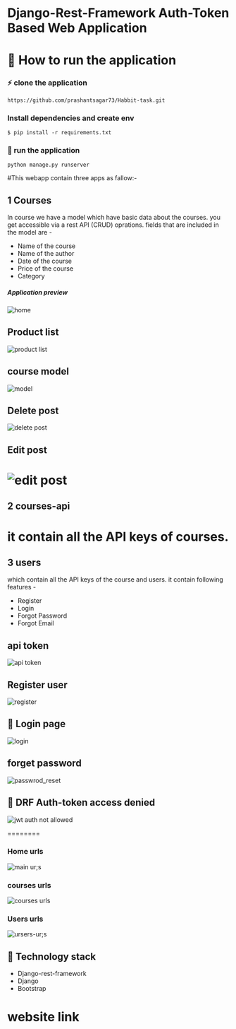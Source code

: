 # Django-Rest-Framework Auth-Token Based Web Application

# 🔀 How to run the application
### ⚡ clone the application
```
https://github.com/prashantsagar73/Habbit-task.git
```
### Install dependencies and create env
```shell
$ pip install -r requirements.txt
```
### 🎉 run the application
```shell
python manage.py runserver
```

#This webapp contain three apps as fallow:-
## 1 Courses 
In course we have a model which have basic data about the courses. 
you get accessible via a rest API (CRUD) oprations. fields that are  included in the model are -
- Name of the course
- Name of the author
- Date of the course
- Price of the course
- Category  
##### Application preview
![home](https://user-images.githubusercontent.com/51438739/122554351-7d20d280-d056-11eb-9695-9a413bd2dacc.png)

## Product list
![product list](https://user-images.githubusercontent.com/51438739/122554517-b5281580-d056-11eb-9bde-ed972429761a.png)
## course model
![model](https://user-images.githubusercontent.com/51438739/122555003-544d0d00-d057-11eb-879a-8f6b4db74daa.png)
## Delete post
![delete post](https://user-images.githubusercontent.com/51438739/122554139-39c66400-d056-11eb-8e20-77456e075ec3.png)

## Edit post
![edit post](https://user-images.githubusercontent.com/51438739/122554257-62e6f480-d056-11eb-9e64-0e8f73b14233.png)
=========
## 2 courses-api
it contain all the API keys of courses.
=========
##  3 users
which contain all the API keys of the course and users.
 it contain following features - 
- Register
- Login
- Forgot Password
- Forgot Email

## api token
![api token](https://user-images.githubusercontent.com/51438739/122553878-ddfbdb00-d055-11eb-870a-acebd52376aa.png)
## Register user
![register](https://user-images.githubusercontent.com/51438739/122554446-a0e41880-d056-11eb-9db2-b55104e2306e.png)

## 👮 Login page
![login](https://user-images.githubusercontent.com/51438739/122554853-1e0f8d80-d057-11eb-97a6-9d7ce1f90cc9.png)
## forget password
![passwrod_reset](https://user-images.githubusercontent.com/51438739/122554578-cffa8a00-d056-11eb-85de-2e48cf748afa.png)
## 🔐 DRF Auth-token access denied
![jwt auth not allowed](https://user-images.githubusercontent.com/51438739/122554401-8dd14880-d056-11eb-8730-12abd75d4d00.png)

========



### Home urls
![main ur;s](https://user-images.githubusercontent.com/51438739/122555380-d806f980-d057-11eb-96f1-abb253ac10b4.png)

### courses urls
![courses urls](https://user-images.githubusercontent.com/51438739/122555401-e0f7cb00-d057-11eb-93a7-d7d3e865ed26.png)
### Users urls
![ursers-ur;s](https://user-images.githubusercontent.com/51438739/122555422-e9500600-d057-11eb-96be-993e7aa08540.png)




## 🏁 Technology stack

- Django-rest-framework
- Django
- Bootstrap

# website link
